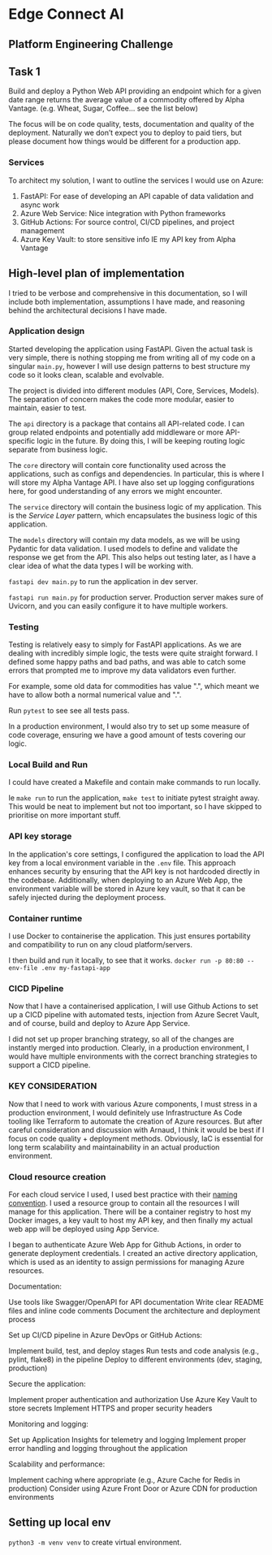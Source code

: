 # Edge Connect AI
## Platform Engineering Challenge

## Task 1
Build and deploy a Python Web API providing an endpoint which for a given date range returns the
average value of a commodity offered by Alpha Vantage. (e.g. Wheat, Sugar, Coffee… see the list
below)

The focus will be on code quality, tests, documentation and quality of the deployment. Naturally we
don’t expect you to deploy to paid tiers, but please document how things would be different for a
production app.

### Services
To architect my solution, I want to outline the services I would use on Azure:

1. FastAPI: For ease of developing an API capable of data validation and async work
2. Azure Web Service: Nice integration with Python frameworks
3. GitHub Actions: For source control, CI/CD pipelines, and project management
4. Azure Key Vault: to store sensitive info IE my API key from Alpha Vantage


## High-level plan of implementation
I tried to be verbose and comprehensive in this documentation, so I will include both implementation, assumptions I have made, and reasoning behind the architectural decisions I have made.

### Application design
Started developing the application using FastAPI. Given the actual task is very simple, there is nothing stopping me from writing all of my code on a singular `main.py`, however I will use design patterns to best structure my code so it looks clean, scalable and evolvable.

The project is divided into different modules (API, Core, Services, Models). The separation of concern makes the code more modular, easier to maintain, easier to test. 

The `api` directory is a package that contains all API-related code. I can group related endpoints and potentially add middleware or more API-specific logic in the future. By doing this, I will be keeping routing logic separate from business logic. 

The `core` directory will contain core functionality used across the applications, such as configs and dependencies. In particular, this is where I will store my Alpha Vantage API. I have also set up logging configurations here, for good understanding of any errors we might encounter. 

The `service` directory will contain the business logic of my application. This is the *Service Layer* pattern, which encapsulates the business logic of this application.

The `models` directory will contain my data models, as we will be using Pydantic for data validation. I used models to define and validate the response we get from the API. This also helps out testing later, as I have a clear idea of what the data types I will be working with.

`fastapi dev main.py` to run the application in dev server. 

`fastapi run main.py` for production server. Production server makes sure of Uvicorn, and you can easily configure it to have multiple workers. 

### Testing
Testing is relatively easy to simply for FastAPI applications. As we are dealing with incredibly simple logic, the tests were quite straight forward. I defined some happy paths and bad paths, and was able to catch some errors that prompted me to improve my data validators even further. 

For example, some old data for commodities has value ".", which meant we have to allow both a normal numerical value and ".".

Run `pytest` to see see all tests pass. 

In a production environment, I would also try to set up some measure of code coverage, ensuring we have a good amount of tests covering our logic.

### Local Build and Run
I could have created a Makefile and contain make commands to run locally. 

Ie `make run` to run the application, `make test` to initiate pytest straight away. This would be neat to implement but not too important, so I have skipped to prioritise on more important stuff. 

### API key storage
In the application's core settings, I configured the application to load the API key from a local environment variable in the `.env` file. This approach enhances security by ensuring that the API key is not hardcoded directly in the codebase. Additionally, when deploying to an Azure Web App, the environment variable will be stored in Azure key vault, so that it can be safely injected during the deployment process.

### Container runtime 
I use Docker to containerise the application. This just ensures portability and compatibility to run on any cloud platform/servers. 

I then build and run it locally, to see that it works. `docker run -p 80:80 --env-file .env my-fastapi-app`

### CICD Pipeline
Now that I have a containerised application, I will use Github Actions to set up a CICD pipeline with automated tests, injection from Azure Secret Vault, and of course, build and deploy to Azure App Service.

I did not set up proper branching strategy, so all of the changes are instantly merged into production. Clearly, in a production environment, I would have multiple environments with the correct branching strategies to support a CICD pipeline.

### KEY CONSIDERATION
Now that I need to work with various Azure components, I must stress in a production environment, I would definitely use Infrastructure As Code tooling like Terraform to automate the creation of Azure resources. But after careful consideration and discussion with Arnaud, I think it would be best if I focus on code quality + deployment methods. Obviously, IaC is essential for long term scalability and maintainability in an actual production environment.  

### Cloud resource creation
For each cloud service I used, I used best practice with their [naming convention](https://learn.microsoft.com/en-us/azure/cloud-adoption-framework/ready/azure-best-practices/resource-abbreviations). I used a resource group to contain all the resources I will manage for this application. There will be a container registry to host my Docker images, a key vault to host my API key, and then finally my actual web app will be deployed using App Service. 

I began to authenticate Azure Web App for Github Actions, in order to generate deployment credentials. I created an active directory application, which is used as an identity to assign permissions for managing Azure resources.

Documentation:

Use tools like Swagger/OpenAPI for API documentation
Write clear README files and inline code comments
Document the architecture and deployment process


Set up CI/CD pipeline in Azure DevOps or GitHub Actions:

Implement build, test, and deploy stages
Run tests and code analysis (e.g., pylint, flake8) in the pipeline
Deploy to different environments (dev, staging, production)


Secure the application:

Implement proper authentication and authorization
Use Azure Key Vault to store secrets
Implement HTTPS and proper security headers


Monitoring and logging:

Set up Application Insights for telemetry and logging
Implement proper error handling and logging throughout the application


Scalability and performance:

Implement caching where appropriate (e.g., Azure Cache for Redis in production)
Consider using Azure Front Door or Azure CDN for production environments

## Setting up local env
`python3 -m venv venv` to create virtual environment. 
